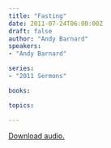 ```yaml
---
title: "Fasting"
date: 2011-07-24T06:00:00Z
draft: false
author: "Andy Barnard"
speakers:
- "Andy Barnard"

series:
- "2011 Sermons"

books:

topics:

---
```

[Download audio.](https://s3.amazonaws.com/highway/sermons/2011_07/24_Fasting.mp3)